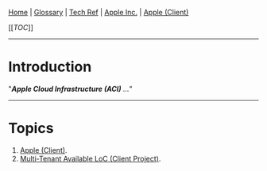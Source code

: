 [Home](/Slalom-LLC/Slalom-Consulting) | [Glossary](/Glossary) | [Tech Ref](/Tech-Ref) | [Apple Inc.](/Tech-Ref/Apple-Inc) | [Apple (Client)](/Clients/Apple)

[[_TOC_]]

---
# Introduction
"_**Apple Cloud Infrastructure (ACI)** ..._"

---
# Topics
1. [Apple (Client)](/Clients/Apple).
1. [Multi-Tenant Available LoC (Client Project)](/Clients/Apple/FruitCo-\(Apple\)/FruitCo-FnB/FruitCo-FnB-LoC/Multi%2DTenant-Available-LoC).
